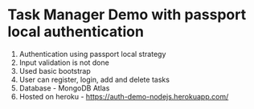 # Task Manager Demo with passport local authentication

1. Authentication using passport local strategy
2. Input validation is not done
3. Used basic bootstrap
4. User can register, login, add and delete tasks
5. Database - MongoDB Atlas
6. Hosted on heroku - https://auth-demo-nodejs.herokuapp.com/